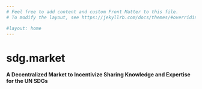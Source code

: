 ```yaml
---
# Feel free to add content and custom Front Matter to this file.
# To modify the layout, see https://jekyllrb.com/docs/themes/#overriding-theme-defaults

#layout: home
---
```


<html>
<head>
  <link rel="stylesheet" href="testCSS.css">
</head>
<body>
  <div class="lds-circle"><div></div></div>
</body>
</html>

# sdg.market

**A Decentralized Market to Incentivize Sharing Knowledge and Expertise for the UN SDGs**

